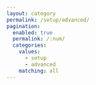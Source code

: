 ```yaml
---
layout: category
permalink: /setup/advanced/
pagination: 
  enabled: true
  permalink: /:num/
  categories:
    values:
      - setup
      - advanced
    matching: all
---
```


